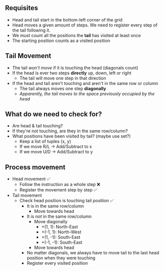 ## Requisites
- Head and tail start in the bottom-left corner of the grid
- Head moves a given amount of steps. We need to register every step of the tail following it.
- We must count all the positions the **tail** has visited at least once
- The starting position counts as a visited position

## Tail Movement

- The tail *won't move* if it is touching the head (diagonals count)
- If the head is ever two steps **directly** up, down, left or right
  - The tail will move one step in that direction
- If the head and tail aren't touching and aren't in the same row or column
  - The tail always moves one step **diagonally**
  - *Apparently, the tail moves to the space previously occupied by the head*

## What do we need to check for?

- Are head & tail touching?
- If they're not touching, are they in the same row/column?
- What positions have been visited by tail? (maybe use set?)
  - Keep a list of tuples (x, y)
  - If we move R/L -> Add/Subtract to x
  - If we move U/D -> Add/Subtract to y

## Process movement
- Head movement ✅
  - Follow the instruction as a whole step ❌ 
  - Register the movement step by step ✅
- Tail movement
  - Check head position is touching tail position ✅ 
    - It is in the same row/column
      - Move towards head
    - It is *not* in the same row/column
      - Move diagonally
        - +(1, 1):   North-East
        - +(-1, 1):  North-West
        - +(1, -1):  South-East
        - +(-1, -1): South-East
      - Move towards head
    - No matter diagonals, we always have to move tail to the last head position when they were touching
    - Register every visited position
